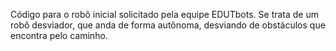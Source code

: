 Código para o robô inicial solicitado pela equipe EDUTbots. Se trata de um robô desviador, que anda de forma autônoma, desviando de obstáculos que encontra pelo caminho.
